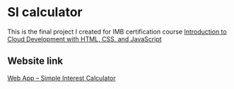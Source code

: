 # SI calculator

This is the final project I created for IMB certification course [Introduction to Cloud Development with HTML, CSS, and JavaScript](https://learning.edx.org/course/course-v1:IBM+CAD101EN+2T2020/home)

## Website link 

[Web App – Simple Interest Calculator](https://learning.edx.org/course/course-v1:IBM+CAD101EN+2T2020/home)
